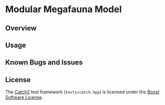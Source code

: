 Modular Megafauna Model
=======================

Overview
--------

Usage
-----

Known Bugs and Issues
---------------------

License
-------

The [Catch2](https://github.com/catchorg/Catch2) test framework (`tests/catch.hpp`) is licensed under the [Boost Software License](http://www.boost.org/LICENSE_1_0.txt). 
